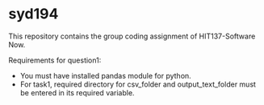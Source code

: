 # syd194

This repository contains the group coding assignment of HIT137-Software Now.

Requirements for question1:

- You must have installed pandas module for python.
- For task1, required directory for csv_folder and output_text_folder must be entered in its required variable.
